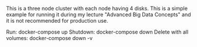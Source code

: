 This is a three node cluster with each node having 4 disks. This is a simple example for running it during my lecture "Advanced Big Data Concepts" and it is not recommended for production use.

Run: docker-compose up
Shutdown: docker-compose down
Delete with all volumes: docker-compose down -v

